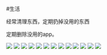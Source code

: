 #生活

经常清理东西，定期扔掉没用的东西

定期删除没用的app。


<img src="busy/1.jpg">
<img src="busy/2.jpg">
<img src="busy/3.jpg">

<img src="busy/4.jpg">
<img src="busy/5.jpg">
<img src="busy/6.jpg">

<img src="busy/7.jpg">
<img src="busy/8.jpg">
<img src="busy/9.jpg">
<img src="busy/10.jpg">

<img src="busy/11.jpg">
<img src="busy/12.jpg">
<img src="busy/13.jpg">
